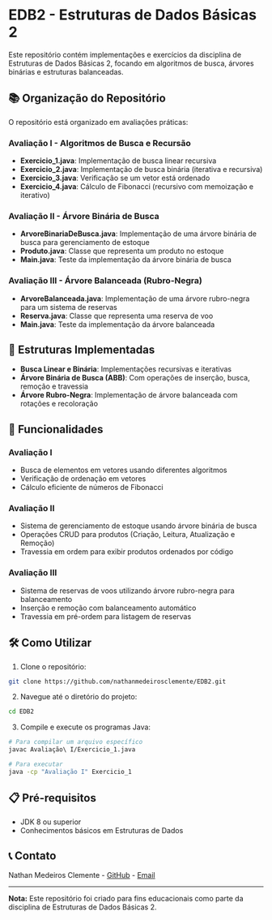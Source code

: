 # EDB2 - Estruturas de Dados Básicas 2

Este repositório contém implementações e exercícios da disciplina de Estruturas de Dados Básicas 2, focando em algoritmos de busca, árvores binárias e estruturas balanceadas.

## 📚 Organização do Repositório

O repositório está organizado em avaliações práticas:

### Avaliação I - Algoritmos de Busca e Recursão
- **Exercicio_1.java**: Implementação de busca linear recursiva
- **Exercicio_2.java**: Implementação de busca binária (iterativa e recursiva)
- **Exercicio_3.java**: Verificação se um vetor está ordenado
- **Exercicio_4.java**: Cálculo de Fibonacci (recursivo com memoização e iterativo)

### Avaliação II - Árvore Binária de Busca
- **ArvoreBinariaDeBusca.java**: Implementação de uma árvore binária de busca para gerenciamento de estoque
- **Produto.java**: Classe que representa um produto no estoque
- **Main.java**: Teste da implementação da árvore binária de busca

### Avaliação III - Árvore Balanceada (Rubro-Negra)
- **ArvoreBalanceada.java**: Implementação de uma árvore rubro-negra para um sistema de reservas
- **Reserva.java**: Classe que representa uma reserva de voo
- **Main.java**: Teste da implementação da árvore balanceada

## 🧩 Estruturas Implementadas

- **Busca Linear e Binária**: Implementações recursivas e iterativas
- **Árvore Binária de Busca (ABB)**: Com operações de inserção, busca, remoção e travessia
- **Árvore Rubro-Negra**: Implementação de árvore balanceada com rotações e recoloração

## 🚀 Funcionalidades

### Avaliação I
- Busca de elementos em vetores usando diferentes algoritmos
- Verificação de ordenação em vetores
- Cálculo eficiente de números de Fibonacci

### Avaliação II
- Sistema de gerenciamento de estoque usando árvore binária de busca
- Operações CRUD para produtos (Criação, Leitura, Atualização e Remoção)
- Travessia em ordem para exibir produtos ordenados por código

### Avaliação III
- Sistema de reservas de voos utilizando árvore rubro-negra para balanceamento
- Inserção e remoção com balanceamento automático
- Travessia em pré-ordem para listagem de reservas

## 🛠️ Como Utilizar

1. Clone o repositório:
```bash
git clone https://github.com/nathanmedeirosclemente/EDB2.git
```

2. Navegue até o diretório do projeto:
```bash
cd EDB2
```

3. Compile e execute os programas Java:
```bash
# Para compilar um arquivo específico
javac Avaliação\ I/Exercicio_1.java

# Para executar
java -cp "Avaliação I" Exercicio_1
```

## 📋 Pré-requisitos

- JDK 8 ou superior
- Conhecimentos básicos em Estruturas de Dados

## 📞 Contato

Nathan Medeiros Clemente - [GitHub](https://github.com/nathanmedeirosclemente) - [Email](mailto:nathanmedeirosclemente@gmail.com)

---

**Nota:** Este repositório foi criado para fins educacionais como parte da disciplina de Estruturas de Dados Básicas 2.
